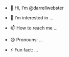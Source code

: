 - 👋 Hi, I’m @darrellwebster
- 👀 I’m interested in ...

- 📫 How to reach me ...
- 😄 Pronouns: ...
- ⚡ Fun fact: ...

<!---
darrellwebster/darrellwebster is a ✨ special ✨ repository because its `README.md` (this file) appears on your GitHub profile.

--->
